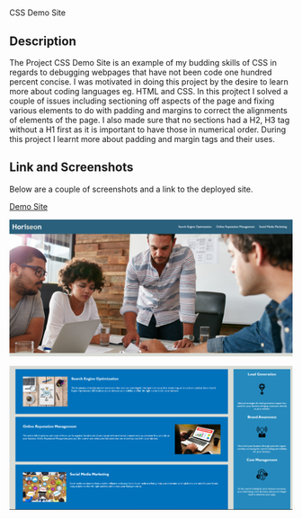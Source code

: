# <Your-Project-Title>
CSS Demo Site
## Description

The Project CSS Demo Site is an example of my budding skills of CSS in regards to debugging webpages that have not been code one hundred percent concise. I was motivated in doing this project by the desire to learn more about coding languages eg. HTML and CSS. In this projtect I solved a couple of issues including sectioning off aspects of the page and fixing various elements to do with padding and margins to correct the alignments of elements of the page. I also made sure that no sections had a H2, H3 tag without a H1 first as it is important to have those in numerical order. During this project I learnt more about padding and margin tags and their uses.

## Link and Screenshots

Below are a couple of screenshots and a link to the deployed site.

[Demo Site](https://markbrooks1985.github.io/css-demo-site/)

![This is an image](./images/screen1.png)

![This is an image](./images/screen2.png)
